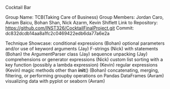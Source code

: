 Cocktail Bar

Group Name: TCB(Taking Care of Business)
Group Members: Jordan Caro, Avram Baicu, Bohan Shan, Nick Azarm, Kevin Shiflett
Link to Repository: https://github.com/INST326/CocktailFinalProject.git 
Commit: dc832dcdb14aa8a1fc2c0469422edb6da77a6e2a

Technique Showcase:
conditional expressions (Bohan)
optional parameters and/or use of keyword arguments (Jay)
F-strings (Nick)
with statements (Bohan)
the ArgumentParser class (Jay)
sequence unpacking (Jay)
comprehensions or generator expressions (Nick)
custom list sorting with a key function (possibly a lambda expression) (Kevin)
regular expressions (Kevin)
magic methods other than __init__() (Bohan)
concatenating, merging, filtering, or performing groupby operations on Pandas DataFrames (Avram)
visualizing data with pyplot or seaborn (Avram)